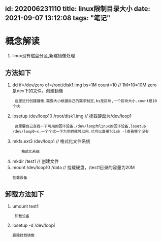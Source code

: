 id: 202006231110
title: linux限制目录大小
date: 2021-09-07 13:12:08
tags: "笔记"
---------

# 概念解读
 1. linux没有磁盘分区,新建镜像处理

## 方法如下
1. dd if=/dev/zero of=/root/disk1.img bs=1M count=10      //          1M*10=10M    zero 是dev下的文件，创建镜像
   ```text
    这里进行创建镜像,需要大小根据自己的需求制定,bs是区块,一个区块大小.count是10个块.
    ```
1. losetup /dev/loop10 /root/disk1.img                                //           挂载硬盘为/dev/loop1
   ```text
    这里要自己查找一下可用的回环设备./dev/loop为linux的回环设备,losetup /dev/loop0~x.一个个试一下为空的就可以用.也可以直接fdisk -l查看哪个没有
    ```
1. mkfs.ext3 /dev/loop1                                                    //              格式化文件系统
   ```text
       格式化系统
    ```
1. mkdir /test1                                                                  //                创建文件
1. mount  /dev/loop10 /data                                   //                挂载硬盘，/test1目录的容量为20M
    ```text
    挂载设备
    ```

## 卸载方法如下

1. umount test1
   ```text
    卸载设备
    ```
2. losetup -d /dev/loop1
    ```text
    删除挂载镜像
    ```
